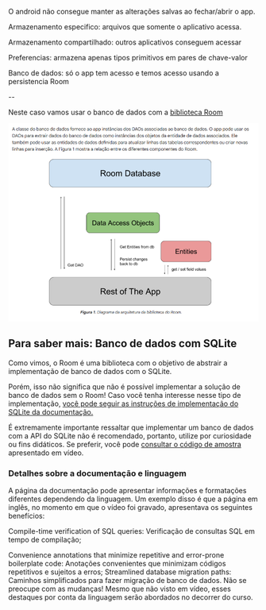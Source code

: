 O android não consegue manter as alterações salvas ao fechar/abrir o app.

Armazenamento especifico: arquivos que somente o aplicativo acessa.

Armazenamento compartilhado: outros aplicativos conseguem acessar

Preferencias: armazena apenas tipos primitivos em pares de chave-valor

Banco de dados: só o app tem acesso e temos acesso usando a persistencia Room

--

Neste caso vamos usar o banco de dados com a [biblioteca Room](https://developer.android.com/training/data-storage/room)

![alt text](image.png)

## Para saber mais: Banco de dados com SQLite

Como vimos, o Room é uma biblioteca com o objetivo de abstrair a implementação de banco de dados com o SQLite.

Porém, isso não significa que não é possível implementar a solução de banco de dados sem o Room! Caso você tenha interesse nesse tipo de implementação, [você pode seguir as instruções de implementação do SQLite da documentação.](https://developer.android.com/training/data-storage/room?hl=pt-br)

É extremamente importante ressaltar que implementar um banco de dados com a API do SQLite não é recomendado, portanto, utilize por curiosidade ou fins didáticos. Se preferir, você pode [consultar o código de amostra](https://developer.android.com/training/data-storage/sqlite?hl=pt-br) apresentado em vídeo.

### Detalhes sobre a documentação e linguagem

A página da documentação pode apresentar informações e formatações diferentes dependendo da linguagem. Um exemplo disso é que a página em inglês, no momento em que o vídeo foi gravado, apresentava os seguintes benefícios:

Compile-time verification of SQL queries: Verificação de consultas SQL em tempo de compilação;

Convenience annotations that minimize repetitive and error-prone boilerplate code: Anotações convenientes que minimizam códigos repetitivos e sujeitos a erros;
Streamlined database migration paths: Caminhos simplificados para fazer migração de banco de dados.
Não se preocupe com as mudanças! Mesmo que não visto em vídeo, esses destaques por conta da linguagem serão abordados no decorrer do curso.